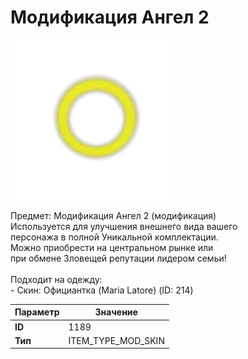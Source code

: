 # Модификация Ангел 2

![Item Image](../img/1189.webp?raw=true)

Предмет: Модификация Ангел 2 (модификация)<br>Используется для улучшения внешнего вида вашего<br>персонажа в полной Уникальной комплектации.<br>Можно приобрести на центральном рынке или<br>при обмене Зловещей репутации лидером семьи!<br><br>Подходит на одежду: <br> - Скин: Официантка (Maria Latore) (ID: 214)<br>


| Параметр | Значение |
|----------|----------|
| **ID** | 1189 |
| **Тип** | ITEM_TYPE_MOD_SKIN |

